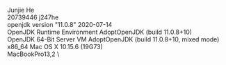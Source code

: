 Junjie He \
20739446 j247he \
openjdk version "11.0.8" 2020-07-14 \
OpenJDK Runtime Environment AdoptOpenJDK (build 11.0.8+10) \
OpenJDK 64-Bit Server VM AdoptOpenJDK (build 11.0.8+10, mixed mode) \
x86_64 Mac OS X 10.15.6 (19G73) \
MacBookPro13,2 \


